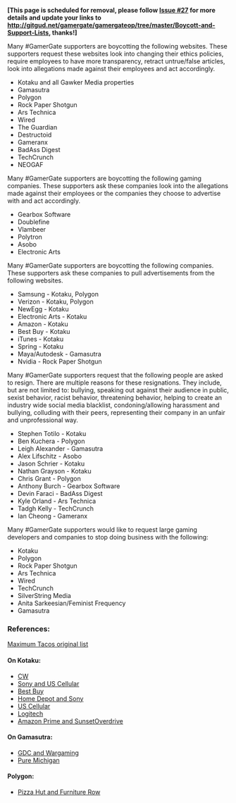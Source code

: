 **[This page is scheduled for removal, please follow [Issue #27](http://gitgud.net/gamergate/gamergateop/issues/27) for more details and update your links to http://gitgud.net/gamergate/gamergateop/tree/master/Boycott-and-Support-Lists, thanks!]**

Many #GamerGate supporters are boycotting the following websites. These supporters request these websites look into changing their ethics policies, require employees to have more transparency, retract untrue/false articles, look into allegations made against their employees and act accordingly.  

- Kotaku and all Gawker Media properties  
- Gamasutra  
- Polygon  
- Rock Paper Shotgun  
- Ars Technica  
- Wired  
- The Guardian  
- Destructoid  
- Gameranx  
- BadAss Digest  
- TechCrunch  
- NEOGAF  

Many #GamerGate supporters are boycotting the following gaming companies. These supporters ask these companies look into the allegations made against their employees or the companies they choose to advertise with and act accordingly.  

- Gearbox Software  
- Doublefine  
- Vlambeer  
- Polytron  
- Asobo  
- Electronic Arts  

Many #GamerGate supporters are boycotting the following companies. These supporters ask these companies to pull advertisements from the following websites.  

- Samsung - Kotaku, Polygon  
- Verizon - Kotaku, Polygon  
- NewEgg - Kotaku  
- Electronic Arts - Kotaku  
- Amazon - Kotaku  
- Best Buy - Kotaku  
- iTunes - Kotaku  
- Spring - Kotaku  
- Maya/Autodesk - Gamasutra  
- Nvidia - Rock Paper Shotgun  

Many #GamerGate supporters request that the following people are asked to resign. There are multiple reasons for these resignations. They include, but are not limited to: bullying, speaking out against their audience in public, sexist behavior, racist behavior, threatening behavior, helping to create an industry wide social media blacklist, condoning/allowing harassment and bullying, colluding with their peers, representing their company in an unfair and unprofessional way.  

- Stephen Totilo - Kotaku  
- Ben Kuchera - Polygon  
- Leigh Alexander - Gamasutra  
- Alex Lifschitz - Asobo  
- Jason Schrier - Kotaku  
- Nathan Grayson - Kotaku  
- Chris Grant - Polygon  
- Anthony Burch - Gearbox Software  
- Devin Faraci - BadAss Digest  
- Kyle Orland - Ars Technica  
- Tadgh Kelly - TechCrunch  
- Ian Cheong - Gameranx  
 
Many #GamerGate supporters would like to request large gaming developers and companies to stop doing business with the following:  

- Kotaku  
- Polygon  
- Rock Paper Shotgun  
- Ars Technica  
- Wired  
- TechCrunch  
- SilverString Media  
- Anita Sarkeesian/Feminist Frequency  
- Gamasutra  


### References:

[Maximum Tacos original list](http://pastebin.com/cwvW31iT)

#### On Kotaku:

- [CW](http://imgur.com/jkZKoQ9)
- [Sony and US Cellular](http://imgur.com/dM3cK9C)
- [Best Buy](http://archive.moe/v/search/text/bestbuy%20kotaku/page/8/)
- [Home Depot and Sony](http://imgur.com/ZFrVxpx)
- [US Cellular](http://imgur.com/BwPeseI)
- [Logitech](http://imgur.com/TmOUkhA)
- [Amazon Prime and SunsetOverdrive](http://imgur.com/6aHStM7)

#### On Gamasutra:

- [GDC and Wargaming](http://imgur.com/I5x7Idt)
- [Pure Michigan](http://imgur.com/sIYommd)

#### Polygon:

- [Pizza Hut and Furniture Row](http://imgur.com/YKq9yKz)
